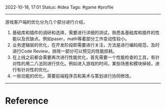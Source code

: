 2022-10-18, 17:01
Status: #idea
Tags: #game #profile

---
游戏客户端的优化分为几个部分进行介绍，

1.  基础库和插件的调研和选择，需要进行详细的测试，熟悉各基础库和插件的性能以及优缺点。例如paser，math等着部分工作变动性较小。
2.  业务逻辑层的优化，在开发阶段即需要进行关注，方法是进行编码规范，及时进行Code Review，排除一部分可以预见的性能损耗。
3.  在上线之前都会需要再次进行性能优化，首先需要一个性能检查的工具，有针对性的用二八法则进行优化。例如进入游戏的时间，某些场景和模块掉帧，进行有针对性的优化。
4.  一些功能的优化，需要前端程序员和美术与策划进行协同修改。

---
# Reference


